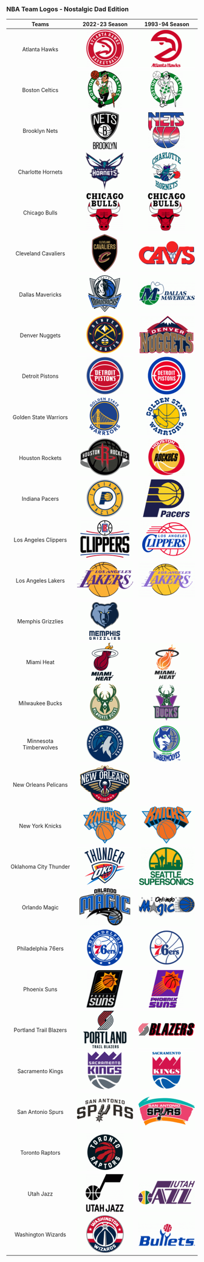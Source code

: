 ### NBA Team Logos - Nostalgic Dad Edition

|          Teams         |                                      2022-23 Season                                     |                                      1993-94 Season                                     |
|:----------------------:|:---------------------------------------------------------------------------------------:|:---------------------------------------------------------------------------------------:|
|      Atlanta Hawks     |          ![AtlantaHawks](/assets/images/prj_nba/2022-2023/AtlantaHawks_22.jpg)          |          ![AtlantaHawks](/assets/images/prj_nba/1993-1994/AtlantaHawks_93.jpg)          |
|     Boston Celtics     |         ![BostonCeltics](/assets/images/prj_nba/2022-2023/BostonCeltics_22.jpg)         |         ![BostonCeltics](/assets/images/prj_nba/1993-1994/BostonCeltics_93.jpg)         |
|      Brooklyn Nets     |          ![BrooklynNets](/assets/images/prj_nba/2022-2023/BrooklynNets_22.jpg)          |          ![BrooklynNets](/assets/images/prj_nba/1993-1994/NewJerseyNets_93.jpg)         |
|    Charlotte Hornets   |      ![CharlotteHornets](/assets/images/prj_nba/2022-2023/CharlotteHornets_22.jpg)      |      ![CharlotteHornets](/assets/images/prj_nba/1993-1994/CharlotteHornets_93.jpg)      |
|      Chicago Bulls     |          ![ChicagoBulls](/assets/images/prj_nba/2022-2023/ChicagoBulls_22.jpg)          |          ![ChicagoBulls](/assets/images/prj_nba/1993-1994/ChicagoBulls_93.jpg)          |
|   Cleveland Cavaliers  |    ![ClevelandCavaliers](/assets/images/prj_nba/2022-2023/ClevelandCavaliers_22.jpg)    |    ![ClevelandCavaliers](/assets/images/prj_nba/1993-1994/ClevelandCavaliers_93.jpg)    |
|    Dallas Mavericks    |       ![DallasMavericks](/assets/images/prj_nba/2022-2023/DallasMavericks_22.jpg)       |       ![DallasMavericks](/assets/images/prj_nba/1993-1994/DallasMavericks_93.jpg)       |
|     Denver Nuggets     |         ![DenverNuggets](/assets/images/prj_nba/2022-2023/DenverNuggets_22.jpg)         |         ![DenverNuggets](/assets/images/prj_nba/1993-1994/DenverNuggets_93.jpg)         |
|     Detroit Pistons    |        ![DetroitPistons](/assets/images/prj_nba/2022-2023/DetroitPistons_22.jpg)        |        ![DetroitPistons](/assets/images/prj_nba/1993-1994/DetroitPistons_93.jpg)        |
|  Golden State Warriors |   ![GoldenStateWarriors](/assets/images/prj_nba/2022-2023/GoldenStateWarriors_22.jpg)   |   ![GoldenStateWarriors](/assets/images/prj_nba/1993-1994/GoldenStateWarriors_93.jpg)   |
|     Houston Rockets    |        ![HoustonRockets](/assets/images/prj_nba/2022-2023/HoustonRockets_22.jpg)        |        ![HoustonRockets](/assets/images/prj_nba/1993-1994/HoustonRockets_93.jpg)        |
|     Indiana Pacers     |         ![IndianaPacers](/assets/images/prj_nba/2022-2023/IndianaPacers_22.jpg)         |         ![IndianaPacers](/assets/images/prj_nba/1993-1994/IndianaPacers_93.jpg)         |
|  Los Angeles Clippers  |    ![LosAngelesClippers](/assets/images/prj_nba/2022-2023/LosAngelesClippers_22.jpg)    |    ![LosAngelesClippers](/assets/images/prj_nba/1993-1994/LosAngelesClippers_93.jpg)    |
|   Los Angeles Lakers   |      ![LosAngelesLakers](/assets/images/prj_nba/2022-2023/LosAngelesLakers_22.jpg)      |      ![LosAngelesLakers](/assets/images/prj_nba/1993-1994/LosAngelesLakers_93.jpg)      |
|    Memphis Grizzlies   |      ![MemphisGrizzlies](/assets/images/prj_nba/2022-2023/MemphisGrizzlies_22.jpg)      |                                                                                         |
|       Miami Heat       |             ![MiamiHeat](/assets/images/prj_nba/2022-2023/MiamiHeat_22.jpg)             |             ![MiamiHeat](/assets/images/prj_nba/1993-1994/MiamiHeat_93.jpg)             |
|     Milwaukee Bucks    |        ![MilwaukeeBucks](/assets/images/prj_nba/2022-2023/MilwaukeeBucks_22.jpg)        |        ![MilwaukeeBucks](/assets/images/prj_nba/1993-1994/MilwaukeeBucks_93.jpg)        |
| Minnesota Timberwolves | ![MinnesotaTimberwolves](/assets/images/prj_nba/2022-2023/MinnesotaTimberwolves_22.jpg) | ![MinnesotaTimberwolves](/assets/images/prj_nba/1993-1994/MinnesotaTimberwolves_93.jpg) |
|  New Orleans Pelicans  |    ![NewOrleansPelicans](/assets/images/prj_nba/2022-2023/NewOrleansPelicans_22.jpg)    |                                                                                         |
|     New York Knicks    |         ![NewYorkKnicks](/assets/images/prj_nba/2022-2023/NewYorkKnicks_22.jpg)         |         ![NewYorkKnicks](/assets/images/prj_nba/1993-1994/NewYorkKnicks_93.jpg)         |
|  Oklahoma City Thunder |   ![OklahomaCityThunder](/assets/images/prj_nba/2022-2023/OklahomaCityThunder_22.jpg)   |    ![OklahomaCityThunder](/assets/images/prj_nba/1993-1994/SeattleSupersonics_93.jpg)   |
|      Orlando Magic     |          ![OrlandoMagic](/assets/images/prj_nba/2022-2023/OrlandoMagic_22.jpg)          |          ![OrlandoMagic](/assets/images/prj_nba/1993-1994/OrlandoMagic_93.jpg)          |
|   Philadelphia 76ers   |     ![Philadelphia76ers](/assets/images/prj_nba/2022-2023/Philadelphia76ers_22.jpg)     |     ![Philadelphia76ers](/assets/images/prj_nba/1993-1994/Philadelphia76ers_93.jpg)     |
|      Phoenix Suns      |           ![PhoenixSuns](/assets/images/prj_nba/2022-2023/PhoenixSuns_22.jpg)           |           ![PhoenixSuns](/assets/images/prj_nba/1993-1994/PhoenixSuns_093.jpg)          |
| Portland Trail Blazers |  ![PortlandTrailBlazers](/assets/images/prj_nba/2022-2023/PortlandTrailBlazers_22.jpg)  |  ![PortlandTrailBlazers](/assets/images/prj_nba/1993-1994/PortlandTrailBlazers_93.jpg)  |
|    Sacramento Kings    |       ![SacramentoKings](/assets/images/prj_nba/2022-2023/SacramentoKings_22.jpg)       |       ![SacramentoKings](/assets/images/prj_nba/1993-1994/SacramentoKings_93.jpg)       |
|    San Antonio Spurs   |       ![SanAntonioSpurs](/assets/images/prj_nba/2022-2023/SanAntonioSpurs_22.jpg)       |       ![SanAntonioSpurs](/assets/images/prj_nba/1993-1994/SanAntonioSpurs_93.jpg)       |
|     Toronto Raptors    |        ![TorontoRaptors](/assets/images/prj_nba/2022-2023/TorontoRaptors_22.jpg)        |                                                                                         |
|        Utah Jazz       |              ![UtahJazz](/assets/images/prj_nba/2022-2023/UtahJazz_22.jpg)              |              ![UtahJazz](/assets/images/prj_nba/1993-1994/UtahJazz_93.jpg)              |
|   Washington Wizards   |     ![WashingtonWizards](/assets/images/prj_nba/2022-2023/WashingtonWizards_22.jpg)     |     ![WashingtonWizards](/assets/images/prj_nba/1993-1994/WashingtonBullets_93.jpg)     |
